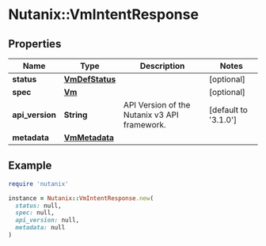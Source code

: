 # Nutanix::VmIntentResponse

## Properties

| Name | Type | Description | Notes |
| ---- | ---- | ----------- | ----- |
| **status** | [**VmDefStatus**](VmDefStatus.md) |  | [optional] |
| **spec** | [**Vm**](Vm.md) |  | [optional] |
| **api_version** | **String** | API Version of the Nutanix v3 API framework. | [default to &#39;3.1.0&#39;] |
| **metadata** | [**VmMetadata**](VmMetadata.md) |  |  |

## Example

```ruby
require 'nutanix'

instance = Nutanix::VmIntentResponse.new(
  status: null,
  spec: null,
  api_version: null,
  metadata: null
)
```

